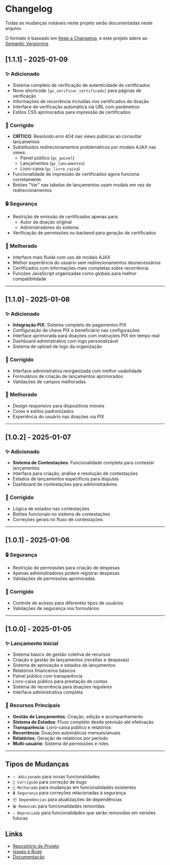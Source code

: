 # Changelog

Todas as mudanças notáveis neste projeto serão documentadas neste arquivo.

O formato é baseado em [Keep a Changelog](https://keepachangelog.com/pt-BR/1.0.0/),
e este projeto adere ao [Semantic Versioning](https://semver.org/lang/pt-BR/).

## [1.1.1] - 2025-01-09

### ✨ Adicionado
- Sistema completo de verificação de autenticidade de certificados
- Novo shortcode `[gc_verificar_certificado]` para páginas de verificação
- Informações de recorrência incluídas nos certificados de doação
- Interface de verificação automática via URL com parâmetros
- Estilos CSS aprimorados para impressão de certificados

### 🔧 Corrigido
- **CRÍTICO**: Resolvido erro 404 nas views públicas ao consultar lançamentos
- Substituídos redirecionamentos problemáticos por modais AJAX nas views:
  - Painel público (`gc_painel`)
  - Lançamentos (`gc_lancamentos`) 
  - Livro-caixa (`gc_livro_caixa`)
- Funcionalidade de impressão de certificados agora funciona corretamente
- Botões "Ver" nas tabelas de lançamentos usam modais em vez de redirecionamentos

### 🔒 Segurança
- Restrição de emissão de certificados apenas para:
  - Autor da doação original
  - Administradores do sistema
- Verificação de permissões no backend para geração de certificados

### 🎨 Melhorado
- Interface mais fluida com uso de modais AJAX
- Melhor experiência do usuário sem redirecionamentos desnecessários
- Certificados com informações mais completas sobre recorrência
- Funções JavaScript organizadas como globais para melhor compatibilidade

---

## [1.1.0] - 2025-01-08

### ✨ Adicionado
- **Integração PIX**: Sistema completo de pagamentos PIX
- Configuração de chave PIX e beneficiário nas configurações
- Interface aprimorada para doações com instruções PIX em tempo real
- Dashboard administrativo com logo personalizável
- Sistema de upload de logo da organização

### 🔧 Corrigido
- Interface administrativa reorganizada com melhor usabilidade
- Formulários de criação de lançamentos aprimorados
- Validações de campos melhoradas

### 🎨 Melhorado
- Design responsivo para dispositivos móveis
- Cores e estilos padronizados
- Experiência do usuário nas doações via PIX

---

## [1.0.2] - 2025-01-07

### ✨ Adicionado
- **Sistema de Contestações**: Funcionalidade completa para contestar lançamentos
- Interface para criação, análise e resolução de contestações
- Estados de lançamentos específicos para disputas
- Dashboard de contestações para administradores

### 🔧 Corrigido
- Lógica de estados nas contestações
- Botões funcionais no sistema de contestações
- Correções gerais no fluxo de contestações

---

## [1.0.1] - 2025-01-06

### 🔒 Segurança
- Restrição de permissões para criação de despesas
- Apenas administradores podem registrar despesas
- Validações de permissões aprimoradas

### 🔧 Corrigido
- Controle de acesso para diferentes tipos de usuários
- Validações de segurança nos formulários

---

## [1.0.0] - 2025-01-05

### ✨ Lançamento Inicial
- Sistema básico de gestão coletiva de recursos
- Criação e gestão de lançamentos (receitas e despesas)
- Sistema de aprovação e estados de lançamentos
- Relatórios financeiros básicos
- Painel público com transparência
- Livro-caixa público para prestação de contas
- Sistema de recorrência para doações regulares
- Interface administrativa completa

### 🎯 Recursos Principais
- **Gestão de Lançamentos**: Criação, edição e acompanhamento
- **Sistema de Estados**: Fluxo completo desde previsão até efetivação
- **Transparência**: Livro-caixa público e relatórios
- **Recorrência**: Doações automáticas mensais/anuais
- **Relatórios**: Geração de relatórios por período
- **Multi-usuário**: Sistema de permissões e roles

---

## Tipos de Mudanças

- `✨ Adicionado` para novas funcionalidades
- `🔧 Corrigido` para correção de bugs
- `🎨 Melhorado` para mudanças em funcionalidades existentes
- `🔒 Segurança` para correções relacionadas à segurança
- `📦 Dependências` para atualizações de dependências
- `🗑️ Removido` para funcionalidades removidas
- `⚠️ Depreciado` para funcionalidades que serão removidas em versões futuras

## Links

- [Repositório do Projeto](https://github.com/quilombociencia/gestao-coletiva)
- [Issues e Bugs](https://github.com/quilombociencia/gestao-coletiva/issues)
- [Documentação](https://github.com/quilombociencia/gestao-coletiva/blob/main/README.md)